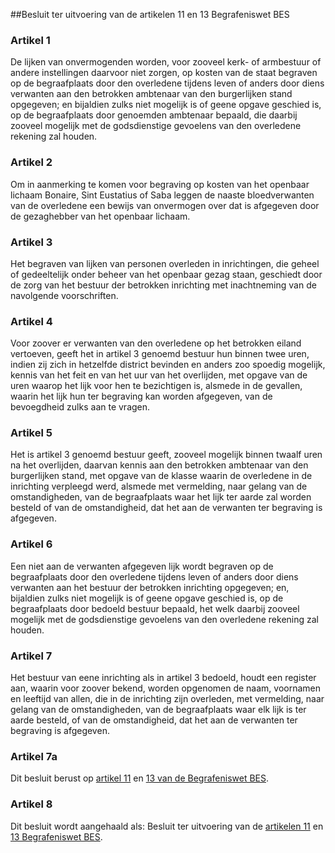 <meta http-equiv='Content-Type' content='text/html; charset=utf-8' />

##Besluit ter uitvoering van de artikelen 11 en 13 Begrafeniswet BES

### Artikel  1  

De lijken van onvermogenden worden, voor zooveel kerk- of armbestuur of andere instellingen daarvoor niet zorgen, op kosten van de staat begraven op de begraafplaats door den overledene tijdens leven of anders door diens verwanten aan den betrokken ambtenaar van den burgerlijken stand opgegeven; en bijaldien zulks niet mogelijk is of geene opgave geschied is, op de begraafplaats door genoemden ambtenaar bepaald, die daarbij zooveel mogelijk met de godsdienstige gevoelens van den overledene rekening zal houden. 

### Artikel  2  

Om in aanmerking te komen voor begraving op kosten van het openbaar lichaam Bonaire, Sint Eustatius of Saba leggen de naaste bloedverwanten van de overledene een bewijs van onvermogen over dat is afgegeven door de gezaghebber van het openbaar lichaam. 

### Artikel  3  

Het begraven van lijken van personen overleden in inrichtingen, die geheel of gedeeltelijk onder beheer van het openbaar gezag staan, geschiedt door de zorg van het bestuur der betrokken inrichting met inachtneming van de navolgende voorschriften. 

### Artikel  4  

Voor zoover er verwanten van den overledene op het betrokken eiland vertoeven, geeft het in artikel 3 genoemd bestuur hun binnen twee uren, indien zij zich in hetzelfde district bevinden en anders zoo spoedig mogelijk, kennis van het feit en van het uur van het overlijden, met opgave van de uren waarop het lijk voor hen te bezichtigen is, alsmede in de gevallen, waarin het lijk hun ter begraving kan worden afgegeven, van de bevoegdheid zulks aan te vragen. 

### Artikel  5  

Het is artikel 3 genoemd bestuur geeft, zooveel mogelijk binnen twaalf uren na het overlijden, daarvan kennis aan den betrokken ambtenaar van den burgerlijken stand, met opgave van de klasse waarin de overledene in de inrichting verpleegd werd, alsmede met vermelding, naar gelang van de omstandigheden, van de begraafplaats waar het lijk ter aarde zal worden besteld of van de omstandigheid, dat het aan de verwanten ter begraving is afgegeven. 

### Artikel  6  

Een niet aan de verwanten afgegeven lijk wordt begraven op de begraafplaats door den overledene tijdens leven of anders door diens verwanten aan het bestuur der betrokken inrichting opgegeven; en, bijaldien zulks niet mogelijk is of geene opgave geschied is, op de begraafplaats door bedoeld bestuur bepaald, het welk daarbij zooveel mogelijk met de godsdienstige gevoelens van den overledene rekening zal houden. 

### Artikel  7  

Het bestuur van eene inrichting als in artikel 3 bedoeld, houdt een register aan, waarin voor zoover bekend, worden opgenomen de naam, voornamen en leeftijd van allen, die in de inrichting zijn overleden, met vermelding, naar gelang van de omstandigheden, van de begraafplaats waar elk lijk is ter aarde besteld, of van de omstandigheid, dat het aan de verwanten ter begraving is afgegeven. 

### Artikel  7a  

Dit besluit berust op [artikel 11](../../../../../../../../../../../../../wet-BES/begrafeniswet/bes/BWBR0028363/README.md) en [13 van de Begrafeniswet BES](../../../../../../../../../../../../../wet-BES/begrafeniswet/bes/BWBR0028363/README.md). 

### Artikel  8  

Dit besluit wordt aangehaald als: Besluit ter uitvoering van de [artikelen 11](../../../../../../../../../../../../../wet-BES/begrafeniswet/bes/BWBR0028363/README.md) en [13 Begrafeniswet BES](../../../../../../../../../../../../../wet-BES/begrafeniswet/bes/BWBR0028363/README.md). 
